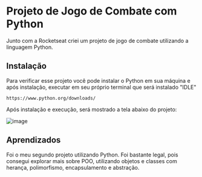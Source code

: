 # Projeto de Jogo de Combate com Python
Junto com a Rocketseat criei um projeto de jogo de combate utilizando a linguagem Python.


## Instalação

Para verificar esse projeto você pode instalar o Python em sua máquina e após instalação, executar em seu próprio terminal que será instalado "IDLE"

```
https://www.python.org/downloads/
```
Após instalação e execução, será mostrado a tela abaixo do projeto: 

![image](https://github.com/rodrigonasciimento/python_game/assets/112453174/2c50c521-cca4-40c8-a2e4-8b69a2af37ad)


## Aprendizados

Foi o meu segundo projeto utilizando Python. Foi bastante legal, pois consegui explorar mais sobre POO, utilizando objetos e classes com herança, polimorfismo, encapsulamento e abstração.
